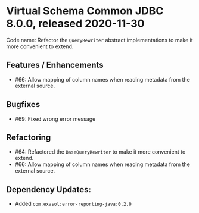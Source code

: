 # Virtual Schema Common JDBC 8.0.0, released 2020-11-30

Code name: Refactor the `QueryRewriter` abstract implementations to make it more convenient to extend.

## Features / Enhancements

* #66: Allow mapping of column names when reading metadata from the external source.

## Bugfixes

* #69: Fixed wrong error message

## Refactoring

* #64: Refactored the `BaseQueryRewriter` to make it more convenient to extend.
* #66: Allow mapping of column names when reading metadata from the external source.

## Dependency Updates:

* Added `com.exasol:error-reporting-java:0.2.0`
